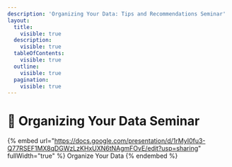 ```yaml
---
description: 'Organizing Your Data: Tips and Recommendations Seminar'
layout:
  title:
    visible: true
  description:
    visible: true
  tableOfContents:
    visible: true
  outline:
    visible: true
  pagination:
    visible: true
---
```


# 🔴 Organizing Your Data Seminar

{% embed url="https://docs.google.com/presentation/d/1rMyI0fu3-Q77RSEF1MX8qDGWzLzKHxUXN6tNAgmFOvE/edit?usp=sharing" fullWidth="true" %}
Organize Your Data
{% endembed %}
